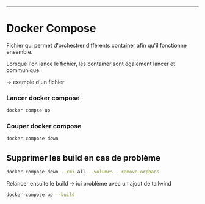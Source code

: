 ```table-of-contents
```
---
# Docker Compose

Fichier qui permet d'orchestrer différents container afin qu'il fonctionne ensemble.

Lorsque l'on lance le fichier, les container sont également lancer et communique.

-> exemple d'un fichier
### Lancer docker compose
```bash 
docker compse up
```

### Couper docker compose
```bash 
docker compose down
```

## Supprimer les build en cas de problème
```bash 
docker-compose down --rmi all --volumes --remove-orphans
```

Relancer ensuite le build -> ici problème avec un ajout de tailwind

```bash 
docker-compose up --build
```
